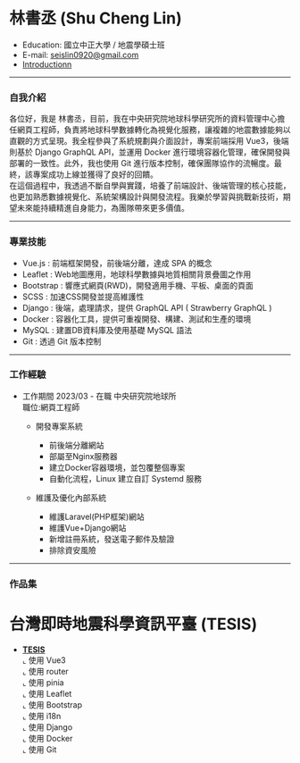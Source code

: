 # 林書丞 (Shu Cheng Lin) 
- Education: 國立中正大學 / 地震學碩士班
- E-mail: seislin0920@gmail.com
- <a href="https://docs.google.com/presentation/d/e/2PACX-1vS2lN_lDPropLdA4orCy9sYAo3lHd8bnnHfe4srKMpzyTGzeqcK6Og0Jr7orm-lNZ_KbQYO5AQGq5Tz/pub?start=false&loop=false&delayms=3000" target="blank">Introductionn</a> 
<hr>

### 自我介紹</a>
各位好，我是 林書丞，目前，我在中央研究院地球科學研究所的資料管理中心擔任網頁工程師，負責將地球科學數據轉化為視覺化服務，讓複雜的地震數據能夠以直觀的方式呈現。我全程參與了系統規劃與介面設計，專案前端採用 Vue3，後端則基於 Django GraphQL API，並運用 Docker 進行環境容器化管理，確保開發與部署的一致性。此外，我也使用 Git 進行版本控制，確保團隊協作的流暢度。最終，該專案成功上線並獲得了良好的回饋。 <BR>
在這個過程中，我透過不斷自學與實踐，培養了前端設計、後端管理的核心技能，也更加熟悉數據視覺化、系統架構設計與開發流程。我樂於學習與挑戰新技術，期望未來能持續精進自身能力，為團隊帶來更多價值。 <BR>

<hr>

### 專業技能
- Vue.js : 前端框架開發，前後端分離，達成 SPA 的概念
- Leaflet : Web地圖應用，地球科學數據與地質相關背景疊圖之作用
- Bootstrap :  響應式網頁(RWD)，開發適用手機、平板、桌面的頁面
- SCSS : 加速CSS開發並提高維護性
- Django : 後端，處理請求，提供 GraphQL API ( Strawberry GraphQL )
- Docker : 容器化工具，提供可重複開發、構建、測試和生產的環境
- MySQL : 建置DB資料庫及使用基礎 MySQL 語法
- Git : 透過 Git 版本控制

<hr>

### 工作經驗 
-  工作期間 2023/03 - 在職 中央研究院地球所 <BR>
   職位:網頁工程師 <BR>
   * 開發專案系統
      * 前後端分離網站
      * 部屬至Nginx服務器
      * 建立Docker容器環境，並包覆整個專案
      * 自動化流程，Linux 建立自訂 Systemd 服務

   * 維護及優化內部系統
      * 維護Laravel(PHP框架)網站
      * 維護Vue+Django網站
      * 新增註冊系統，發送電子郵件及驗證
      * 排除資安風險

<hr>

### 作品集 
 # 台灣即時地震科學資訊平臺 (TESIS)
 - <a href="https://tesis.earth.sinica.edu.tw/" target="blank"><B>TESIS</B><BR></a>
   ⌞ 使用 Vue3 <BR>
   ⌞ 使用 router <BR>
   ⌞ 使用 pinia <BR>
   ⌞ 使用 Leaflet <BR>
   ⌞ 使用 Bootstrap <BR>
   ⌞ 使用 i18n <BR>
   ⌞ 使用 Django <BR>
   ⌞ 使用 Docker <BR>
   ⌞ 使用 Git <BR>


